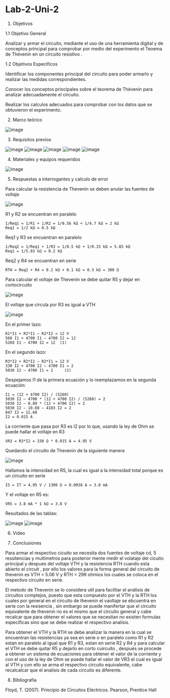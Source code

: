 # Lab-2-Uni-2
1. Objetivos

1.1 Objetivo General

Analizar y armar el circuito, mediante el uso de una herramienta digital y de conceptos principal para comprobar por medio del experimento el Teoema de Thévenin en un circuito resistivo .

1.2 Objetivos Específicos

Identificar los componentes principal del circuito  para poder armarlo y realizar las medidas correspondientes. 

Conocer los conceptos principales sobre el teorema de Thévenin para analizar adecuadamente el circuito.

Realizar los calculos adecuados para comprobar con los datos que se obtuvieron el experimento. 

2. Marco teórico

![image](https://user-images.githubusercontent.com/94153604/149265727-35503b4f-8f62-43ce-a860-c626bce7353e.png)

3. Requisitos previos

![image](https://user-images.githubusercontent.com/93958596/149264615-6466199d-bd8c-463d-9de9-03f6dfadf934.png)
![image](https://user-images.githubusercontent.com/93958596/149264640-8e4da11c-7d10-4674-b86b-e285b0a6908b.png)
![image](https://user-images.githubusercontent.com/93958596/149264655-2970c138-43d8-48cb-b226-f5951c3cd2f7.png)
![image](https://user-images.githubusercontent.com/93958596/149264671-06522569-6bff-4138-9475-bc74d9a4a297.png)
![image](https://user-images.githubusercontent.com/93958596/149264690-a8ae95b3-8a77-4ca1-92bf-9957f079872e.png)

4. Materiales y equipos requeridos

![image](https://user-images.githubusercontent.com/93958596/149257619-92364683-4e8f-4eec-a16e-9650ee2d8aa5.png)

5. Respuestas a interrogantes y calculo de error

Para calcular la resistencia de Thevenin se deben anular las fuentes de voltaje

![image](https://user-images.githubusercontent.com/93958596/149266392-c411ba14-ee2d-4880-925a-7d0a2a952b72.png)

R1 y R2 se encuentran en paralelo

    1/Req1 = 1/R1 + 1/R2 = 1/0.56 kΩ + 1/4.7 kΩ = 2 kΩ
    Req1 = 1/2 kΩ = 0.5 kΩ

Req1 y R3 se encuentran en paralelo

    1/Req2 = 1/Req1 + 1/R3 = 1/0.5 kΩ + 1/0.33 kΩ = 5.03 kΩ
    Req1 = 1/5.03 kΩ = 0.2 kΩ

Req2 y R4 se encuentran en serie

    RTH = Req2 + R4 = 0.2 kΩ + 0.1 kΩ = 0.3 kΩ = 300 Ω

Para calcular el voltaje de Thevenin se debe quitar R5 y dejar en cortocircuito

![image](https://user-images.githubusercontent.com/93958596/149266513-414dbd07-7c27-4a30-bd5a-b0728bc1fb00.png)

El voltaje que circula por R3 es igual a VTH

![image](https://user-images.githubusercontent.com/93958596/149266540-1b106bbe-495a-455c-b160-9c0d5d854ba5.png)

En el primer lazo:

    R1*I1 + R2*I1 – R2*I2 = 12 V
    560 I1 + 4700 I1 – 4700 I2 = 12 
    5260 I1 – 4700 I2 = 12 	(1)

En el segundo lazo:

    R3*I2 + R2*I2 – R2*I1 = 12 V
    330 I2 + 4700 I2 – 4700 I1 = 2
    5030 I2 – 4700 I1 = 2	  (2)

Despejamos I1 de la primera ecuación y lo reemplazamos en la segunda ecuación:

    I1 = (12 + 4700 I2) / (5260)
    5030 I2 – 4700 * (12 + 4700 I2) / (5260) = 2
    5030 I2 – 0.89 * (12 + 4700 I2) = 2
    5030 I2 – 10.68 – 4183 I2 = 2
    847 I2 = 12.68
    I2 = 0.015 A 

La corriente que pasa por R3 es I2 por lo que, usando la ley de Ohm se puede hallar el voltaje en R3

    VR3 = R3*I2 = 330 Ω * 0.015 A = 4.95 V

Quedando el circuito de Thevenin de la siguiente manera

![image](https://user-images.githubusercontent.com/93958596/149266653-eac24f92-841e-4b4d-8073-1bebc25f55da.png)

Hallamos la intensidad en R5, la cual es igual a la intensidad total porque es un circuito en serie

    I5 = IT = 4.95 V / 1300 Ω = 0.0038 A = 3.8 mA

Y el voltaje en R5 es:

    VR5 = 3.8 mA * 1 kΩ = 3.8 V
 
 Resultados de las tablas:

![image](https://user-images.githubusercontent.com/93958596/149266717-18278973-d2c8-4b25-a7d2-4ec9185d79b5.png)
![image](https://user-images.githubusercontent.com/93958596/149266727-18bcbdb0-a93c-4a2c-b383-99bf2a20dac5.png)

6. Video

7. Conclusiones

Para armar el respectivo cicuito se necesita dos fuentes de voltaje cd, 5 ressitencias y multimetros para posterior mente medir el volataje del cicuito principal y despues del voltaje VTH y la resistencia RTH cuando esta abierto el circuit , por ello  los valores para la forma general del circuito de thevenin es VTH = 5.06 V y RTH = 299 ohmios los cuales se coloca en el respectivo circuito en serie. 

El metodo de Thevenin se lo considera util para facilitar el análisis de circuitos complejos, puesto que esta compuesto por el VTH y la RTH los cuales por general en el circuito de thevenin el vaoltaje se ebcuentra en serie con la resisencia , sin embargo se puede manifertar que el circuito equivalente de thevenin no es el mismo que el circuito general y cabe recalcar que para obtener el valores que se necesitan no existen formulas específicas sino que se debe realizar el respectivo analisis. 

Para obtener el VTH y la RTH se debe analizar la manera en la cual se encuentran las resistencias ya sea en serie o en paralelo como R1 y R2 estan en paralelo al igual que R1 y R3, estan en serie R2 y R4  y para calcular el VTH se debe quitar R5 y dejarlo en corto cuircuito , después se procede a obtener un sistema de ecuaciones para obtener el valor de la corriente y con el uso de la ley de Ohm se puede hallar el valor de VR3 el cual es igual al VTH y con ello se arma el respectivo circuito equivalente, cabe recalcalcar que el analisis de cada circuito es diferente. 

8. Bibliografía

Floyd, T. (2007). Principio de Circuitos Eléctricos. Pearson, Prentice Hall

